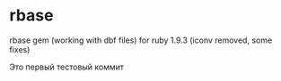 rbase
=====

rbase gem (working with dbf files) for ruby 1.9.3 (iconv removed, some fixes)

Это первый тестовый коммит